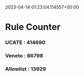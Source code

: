 2023-04-14 01:23:04.114557+00:00
# Rule Counter 
 ### UCATE : 414690

 ### Veneto : 86798

 ### Allowlist : 13929